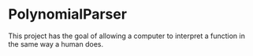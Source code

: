 # PolynomialParser

This project has the goal of allowing a computer to interpret a function in the same way a human does.
